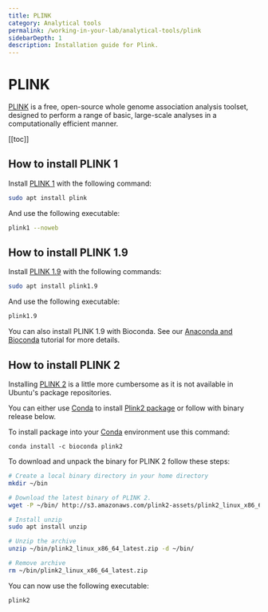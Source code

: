 ```yaml
---
title: PLINK
category: Analytical tools
permalink: /working-in-your-lab/analytical-tools/plink
sidebarDepth: 1
description: Installation guide for Plink.
---
```


# PLINK

[PLINK](http://zzz.bwh.harvard.edu/plink/) is a free, open-source whole genome association analysis toolset, designed to perform a range of basic, large-scale analyses in a computationally efficient manner.

[[toc]]

## How to install PLINK 1

Install [PLINK 1](http://zzz.bwh.harvard.edu/plink/) with the following command:

```bash
sudo apt install plink
```

And use the following executable:

```bash
plink1 --noweb
```

## How to install PLINK 1.9

Install [PLINK 1.9](https://www.cog-genomics.org/plink/1.9/) with the following commands:

```bash
sudo apt install plink1.9
```

And use the following executable:

```bash
plink1.9
```

You can also install PLINK 1.9 with Bioconda.
See our [Anaconda and Bioconda](anaconda-and-bioconda) tutorial for more details.

## How to install PLINK 2

Installing [PLINK 2](https://www.cog-genomics.org/plink/2.0/) is a little more cumbersome
as it is not available in Ubuntu's package repositories.

You can either use [Conda](https://docs.hdc.ntnu.no/working-in-your-lab/analytical-tools/conda/)
to install [Plink2 package](https://anaconda.org/bioconda/plink2) or follow with binary release below.

To install package into your [Conda](https://docs.hdc.ntnu.no/working-in-your-lab/analytical-tools/conda/)
environment use this command:
```
conda install -c bioconda plink2
```

To download and unpack the binary for PLINK 2 follow these steps:

```bash
# Create a local binary directory in your home directory
mkdir ~/bin

# Download the latest binary of PLINK 2.
wget -P ~/bin/ http://s3.amazonaws.com/plink2-assets/plink2_linux_x86_64_latest.zip

# Install unzip
sudo apt install unzip

# Unzip the archive
unzip ~/bin/plink2_linux_x86_64_latest.zip -d ~/bin/

# Remove archive
rm ~/bin/plink2_linux_x86_64_latest.zip
```

You can now use the following executable:

```bash
plink2
```
